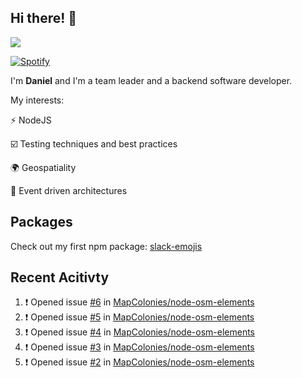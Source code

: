 ## Hi there! 👋

<p>
  <img src="https://github-readme-stats.vercel.app/api?username=syncush&theme=tokyonight">
</p>

[![Spotify](https://novatorem-rust.vercel.app/api/spotify)](https://open.spotify.com/user/syncush)

I'm **Daniel** and I'm a team leader and a backend software developer.

My interests:

⚡ NodeJS

☑️ Testing techniques and best practices

🌍 Geospatiality

🧠 Event driven architectures

## Packages
Check out my first npm package: [slack-emojis](https://www.npmjs.com/package/slack-emojis)

## Recent Acitivty
<!--START_SECTION:activity-->
1. ❗️ Opened issue [#6](https://github.com/MapColonies/node-osm-elements/issues/6) in [MapColonies/node-osm-elements](https://github.com/MapColonies/node-osm-elements)
2. ❗️ Opened issue [#5](https://github.com/MapColonies/node-osm-elements/issues/5) in [MapColonies/node-osm-elements](https://github.com/MapColonies/node-osm-elements)
3. ❗️ Opened issue [#4](https://github.com/MapColonies/node-osm-elements/issues/4) in [MapColonies/node-osm-elements](https://github.com/MapColonies/node-osm-elements)
4. ❗️ Opened issue [#3](https://github.com/MapColonies/node-osm-elements/issues/3) in [MapColonies/node-osm-elements](https://github.com/MapColonies/node-osm-elements)
5. ❗️ Opened issue [#2](https://github.com/MapColonies/node-osm-elements/issues/2) in [MapColonies/node-osm-elements](https://github.com/MapColonies/node-osm-elements)
<!--END_SECTION:activity-->
